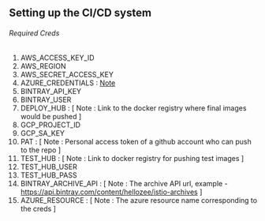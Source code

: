 ## Setting up the CI/CD system

###### Required Creds
1. AWS_ACCESS_KEY_ID 
2. AWS_REGION
3. AWS_SECRET_ACCESS_KEY
4. AZURE_CREDENTIALS : [Note](https://github.com/Azure/login#configure-deployment-credentials)
5. BINTRAY_API_KEY
6. BINTRAY_USER
7. DEPLOY_HUB : [ Note : Link to the docker registry where final images would be pushed ]
8. GCP_PROJECT_ID
9. GCP_SA_KEY
10. PAT :  [ Note : Personal access token of a github account who can push to the repo ]
11. TEST_HUB : [ Note : Link to docker registry for pushing test images ] 
12. TEST_HUB_USER
13. TEST_HUB_PASS
14. BINTRAY_ARCHIVE_API : [ Note : The archive API url, example - https://api.bintray.com/content/hellozee/istio-archives ]
15. AZURE_RESOURCE : [ Note : The azure resource name corresponding to the creds ]